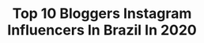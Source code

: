 ---
title: Top 10 Bloggers Instagram Influencers In Brazil In 2020
description: >-
  Find top bloggers Instagram influencers in Brazil in 2020. Most popular hashtags: #lookdodia #fashionista #moda #publi.
platform: Instagram
profiles:
  - username: "driellydrudi"
    fullname: >-
      Drielly Drudi
    location: "Brazil"
    followers: 905958
    engagement: 1125
    commentsToLikes: 0.724212
    avatar: "https://scontent-ams4-1.cdninstagram.com/v/t51.2885-19/s320x320/90396911_565855420688147_1775744466070536192_n.jpg?_nc_ht=scontent-ams4-1.cdninstagram.com&_nc_ohc=GNXNNjoGgFkAX-OZc1V&oh=db09203c9bee7d73d329e413a6a8beed&oe=5EBC0D94"
    verified: false
    hashtags: "#familiadrudichallenge"
  - username: "barbara_dayaana"
    fullname: >-
      Bárbara Dayana
    location: "Brazil"
    followers: 83932
    engagement: 643
    commentsToLikes: 0.282600
    avatar: "https://scontent-ams4-1.cdninstagram.com/v/t51.2885-19/s320x320/83877760_129131178365920_3609261623866294272_n.jpg?_nc_ht=scontent-ams4-1.cdninstagram.com&_nc_ohc=YoR8jDasCH0AX_UeFHK&oh=fa47c69cfa66ad37b9c3f37586f9e56e&oe=5EB7B13A"
    verified: false
    hashtags: "#blog, #makeuptutorial, #totalblack, #energiapositiva"
  - username: "steffany_borges"
    fullname: >-
      Steffany Borges 🇧🇷
    location: "Brazil"
    followers: 1352413
    engagement: 556
    commentsToLikes: 0.606094
    avatar: "https://scontent-lhr8-1.cdninstagram.com/v/t51.2885-19/s320x320/87426043_206945883724153_6536489888601079808_n.jpg?_nc_ht=scontent-lhr8-1.cdninstagram.com&_nc_ohc=aNmZHLKOBFoAX_SF_w4&oh=2e39b772c67e68072c73554bf77c2d25&oe=5EBB6BFA"
    verified: false
    hashtags: "#maisquentemaisfresh, #neutrogena, #gimslowchallenge, #salonline"
  - username: "suelenmelloo"
    fullname: >-
      S U E L E N  M E L L O
    location: "Brazil"
    followers: 47808
    engagement: 501
    commentsToLikes: 0.346947
    avatar: "https://scontent-lhr8-1.cdninstagram.com/v/t51.2885-19/s320x320/92465955_630410244466418_7737141059825696768_n.jpg?_nc_ht=scontent-lhr8-1.cdninstagram.com&_nc_ohc=iRW3YIkAMjsAX80VM_E&oh=02ae0942dc2aba3a577bcb0141c1f532&oe=5EBC4574"
    verified: false
    hashtags: "#passofundo, #brows, #eyebrows, #cursoonline"
  - username: "mynameisglenn"
    fullname: >-
      Glena Martins
    location: "Brazil"
    followers: 53361
    engagement: 761
    commentsToLikes: 0.031760
    avatar: "https://scontent-lga3-1.cdninstagram.com/v/t51.2885-19/s320x320/84026018_1044989315866617_8215387137114112000_n.jpg?_nc_ht=scontent-lga3-1.cdninstagram.com&_nc_ohc=jTETGuE2JHoAX99K9cb&oh=a8558cb67d264f0ffb4c1aab1800f971&oe=5EB81EDA"
    verified: false
    hashtags: "#40tena, #tbt, #momjeans, #motelrocks"
  - username: "anthoniathomazinisovete"
    fullname: >-
      Anthônia Tommasini
    location: "Brazil"
    followers: 3654
    engagement: 1690
    commentsToLikes: 0.403244
    avatar: "https://scontent-gmp1-1.cdninstagram.com/v/t51.2885-19/s320x320/91496851_1521029898079171_1363838333377052672_n.jpg?_nc_ht=scontent-gmp1-1.cdninstagram.com&_nc_ohc=bS5tRelFNBUAX-lod_J&oh=2ed40909b1e1dec483486910b7012715&oe=5EAEEB09"
    verified: false
    hashtags: "#babyanth, #brasilemquarentena, #empatia, #modelomirim"
  - username: "gecombr"
    fullname: >-
      Geovana Freitas | Moda Cristã🎀
    location: "Brazil"
    followers: 16161
    engagement: 580
    commentsToLikes: 0.222142
    avatar: "https://scontent-ssn1-1.cdninstagram.com/v/t51.2885-19/s320x320/83138161_172948737362213_2348961491568295936_n.jpg?_nc_ht=scontent-ssn1-1.cdninstagram.com&_nc_ohc=Uo1l1GvS22IAX8j6EaP&oh=74172a538d84e2bbe66d7c5236798e94&oe=5E8DD342"
    verified: false
    hashtags: "#ccbmoda, #ccbmocidade, #moda, #sdv"
  - username: "saracastroneves"
    fullname: >-
      Welcome To My World ☀️
    location: "Brazil"
    followers: 3220
    engagement: 1525
    commentsToLikes: 0.558753
    avatar: "https://scontent-lga3-1.cdninstagram.com/v/t51.2885-19/s320x320/81104427_518167448801666_3842094592711196672_n.jpg?_nc_ht=scontent-lga3-1.cdninstagram.com&_nc_ohc=1foBM8isY8YAX_1mfh9&oh=53a02ff2d85218776db232cce709807e&oe=5EA57FEE"
    verified: false
    hashtags: "#love, #selfie, #winteroutfit, #bloggerstyle"
  - username: "alynelimamendonca"
    fullname: >-
      • Alyne Mendonça 👩🏼‍⚕️
    location: "Brazil"
    followers: 37269
    engagement: 332
    commentsToLikes: 0.285492
    avatar: "https://scontent-nrt1-1.cdninstagram.com/v/t51.2885-19/s320x320/79603542_1056452104700700_5150832232302116864_n.jpg?_nc_ht=scontent-nrt1-1.cdninstagram.com&_nc_ohc=FOfr4CwLoi8AX9Zjn7-&oh=36d000f92ba71f52cfc8d207235b1673&oe=5E9AF6A3"
    verified: false
    hashtags: "#oculosdesol, #corinthians, #goiasemais, #meninasdegrife"
  - username: "aricamargo_"
    fullname: >-
      Ariane Camargo
    location: "Brazil"
    followers: 16265
    engagement: 435
    commentsToLikes: 0.462266
    avatar: "https://instagram.fkul16-1.fna.fbcdn.net/v/t51.2885-19/s320x320/91197183_523281321960564_684133911671865344_n.jpg?_nc_ht=instagram.fkul16-1.fna.fbcdn.net&_nc_ohc=OLabyHDN1MoAX9wu6TZ&oh=9d0bbea794b5a2fcb34ef465706b1f13&oe=5EB87746"
    verified: false
    hashtags: "#ficaemcasa, #empatia"
---